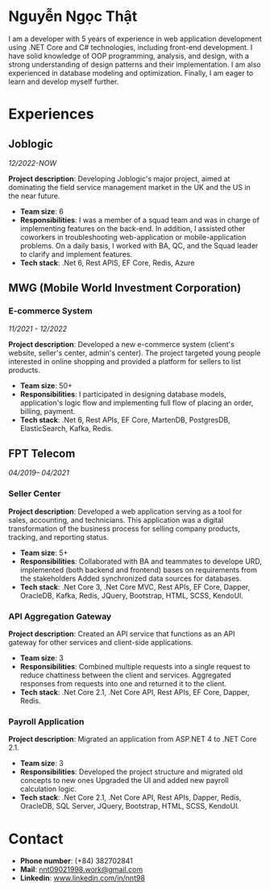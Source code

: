 # Nguyễn Ngọc Thật

I am a developer with 5 years of experience in web application development using .NET Core and C# technologies, including front-end development. I have solid knowledge of OOP programming, analysis, and design, with a strong understanding of design patterns and their implementation. I am also experienced in database modeling and optimization. Finally, I am eager to learn and develop myself further.

# Experiences
## Joblogic
*12/2022-NOW*   


**Project description**: Developing Joblogic's major project, aimed at dominating the field service management market in the UK and the US in the near future.
- **Team size**: 6
- **Responsibilities**:
I was a member of a squad team and was in charge of implementing features on the back-end. In addition, I assisted other coworkers in troubleshooting web-application or mobile-application problems. On a daily basis, I worked with BA, QC, and the Squad leader to clarify and implement features.
- **Tech stack**:
  .Net 6, Rest APIS, EF Core, Redis, Azure

## MWG (Mobile World Investment Corporation)
###  E-commerce System
*11/2021 - 12/2022*   
   
**Project description**: Developed a new e-commerce system (client's website, seller's center, admin's center). The project targeted young people interested in online shopping and provided a platform for sellers to list products.
- **Team size**: 50+
- **Responsibilities**:
I participated in designing database models, application's logic flow and implementing full flow of placing an order, billing, payment.
- **Tech stack**:
.Net 6, Rest APIs, EF Core, MartenDB, PostgresDB, ElasticSearch, Kafka, Redis.

## FPT Telecom
*04/2019– 04/2021*   
   
### Seller Center

**Project description**: Developed a web application serving as a tool for sales, accounting, and technicians. This application was a digital transformation of the business process for selling company products, tracking, and reporting status.
- **Team size**: 5+
- **Responsibilities**:
Collaborated with BA and teammates to develope URD, implemented  (both
backend and frontend) bases on requirements from the stakeholders
Added synchronized data sources for databases.
- **Tech stack**: 
.Net Core 3, .Net Core MVC, Rest APIs, EF Core, Dapper, OracleDB, Kafka, Redis, JQuery, Bootstrap, HTML, SCSS, KendoUI.

### API Aggregation Gateway
**Project description**: Created an API service that functions as an API gateway for other services and client-side applications.
- **Team size**: 3
- **Responsibilities**:
Combined multiple requests into a single request to reduce chattiness between the client and services.
Aggregated responses from requests into one and returned it to the client.
- **Tech stack**: 
.Net Core 2.1, .Net Core API, Rest APIs, EF Core, Dapper, Redis.

### Payroll Application
**Project description**: Migrated an application from ASP.NET 4 to .NET Core 2.1.
- **Team size**: 3
- **Responsibilities**:
Developed the project structure and migrated old concepts to new ones
Upgraded the UI and added new payroll calculation logic.
- **Tech stack**:
.Net Core 2.1, .Net Core API, Rest APIs, Dapper, Redis, OracleDB, SQL Server, JQuery, Bootstrap, HTML, SCSS, KendoUI.

# Contact
- **Phone number**: (+84) 382702841
- **Mail**: nnt09021998.work@gmail.com
- **Linkedin**: www.linkedin.com/in/nnt98
